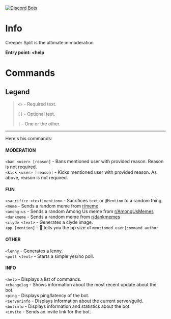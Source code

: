 [![Discord Bots](https://top.gg/api/widget/701160098399256637.svg)](https://top.gg/bot/701160098399256637)

# Info
Creeper Split is the ultimate in moderation 

__Entry point: <help__

# Commands
## Legend
> `<>` - Required text.
>
> `[]` - Optional text.
>
> `|` - One or the other.
---
Here's his commands:

#### MODERATION
`<ban <user> [reason]` - Bans mentioned user with provided reason. Reason is not required.  
`<kick <user> [reason]` - Kicks mentioned user with provided reason. As above, reason is not required.  
#### FUN
`<sacrifice <text|mention>` - Sacrifices `text` or `@Mention` to a random thing.  
`<meme` - Sends a random meme from [r/meme](https://reddit.com/r/meme)  
`<among-us` - Sends a random Among Us meme from [r/AmongUsMemes](https://reddit.com/r/AmongUsMemes)  
`<dankmeme` - Sends a random meme from [r/dankmemes](https://reddit.com/r/dankmemes)  
`<clyde <text>` - Generates a clyde image.  
`<pp [mention]` - :eyes: tells you the pp size of `mentioned user|command author`
#### OTHER
`<lenny` - Generates a lenny.  
`<poll <text>` - Starts a simple yes/no poll.  
#### INFO
`<help` - Displays a list of commands.  
`<changelog` - Shows information about the most recent update about the bot.  
`<ping` - Displays ping/latency of the bot.  
`<serverinfo` - Displays information about the current server/guild.  
`<botinfo` - Displays information and statistics about the bot.  
`<invite` - Sends an invite link for the bot.
